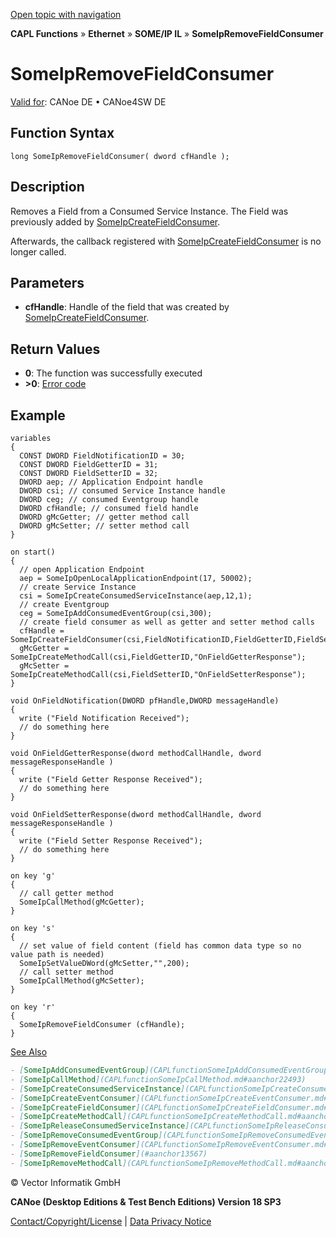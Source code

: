 [Open topic with navigation](../../../../../../CANoeDEFamily.htm#Topics/CAPLFunctions/IP/SOMEIPIL/Functions/CAPLfunctionSomeIpRemoveFieldConsumer.md)

**CAPL Functions** » **Ethernet** » **SOME/IP IL** » **SomeIpRemoveFieldConsumer**

# SomeIpRemoveFieldConsumer

[Valid for](../../../../Shared/FeatureAvailability.md): CANoe DE • CANoe4SW DE

## Function Syntax

```plaintext
long SomeIpRemoveFieldConsumer( dword cfHandle );
```

## Description

Removes a Field from a Consumed Service Instance. The Field was previously added by [SomeIpCreateFieldConsumer](CAPLfunctionSomeIpCreateFieldConsumer.md).

Afterwards, the callback registered with [SomeIpCreateFieldConsumer](CAPLfunctionSomeIpCreateFieldConsumer.md) is no longer called.

## Parameters

- **cfHandle**: Handle of the field that was created by [SomeIpCreateFieldConsumer](CAPLfunctionSomeIpCreateFieldConsumer.md).

## Return Values

- **0**: The function was successfully executed
- **>0**: [Error code](../../CAPLfunctionsSOMEIPILErrorCodes.md)

## Example

```plaintext
variables
{
  CONST DWORD FieldNotificationID = 30;
  CONST DWORD FieldGetterID = 31;
  CONST DWORD FieldSetterID = 32;
  DWORD aep; // Application Endpoint handle
  DWORD csi; // consumed Service Instance handle
  DWORD ceg; // consumed Eventgroup handle
  DWORD cfHandle; // consumed field handle
  DWORD gMcGetter; // getter method call
  DWORD gMcSetter; // setter method call
}

on start()
{
  // open Application Endpoint
  aep = SomeIpOpenLocalApplicationEndpoint(17, 50002);
  // create Service Instance
  csi = SomeIpCreateConsumedServiceInstance(aep,12,1);
  // create Eventgroup
  ceg = SomeIpAddConsumedEventGroup(csi,300);
  // create field consumer as well as getter and setter method calls
  cfHandle = SomeIpCreateFieldConsumer(csi,FieldNotificationID,FieldGetterID,FieldSetterID,"OnFieldNotification");
  gMcGetter = SomeIpCreateMethodCall(csi,FieldGetterID,"OnFieldGetterResponse");
  gMcSetter = SomeIpCreateMethodCall(csi,FieldSetterID,"OnFieldSetterResponse");
}

void OnFieldNotification(DWORD pfHandle,DWORD messageHandle)
{
  write ("Field Notification Received");
  // do something here
}

void OnFieldGetterResponse(dword methodCallHandle, dword messageResponseHandle )
{
  write ("Field Getter Response Received");
  // do something here
}

void OnFieldSetterResponse(dword methodCallHandle, dword messageResponseHandle )
{
  write ("Field Setter Response Received");
  // do something here
}

on key 'g'
{
  // call getter method
  SomeIpCallMethod(gMcGetter);
}

on key 's'
{
  // set value of field content (field has common data type so no value path is needed)
  SomeIpSetValueDWord(gMcSetter,"",200);
  // call setter method
  SomeIpCallMethod(gMcSetter);
}

on key 'r'
{
  SomeIpRemoveFieldConsumer (cfHandle);
}
```

[See Also](javascript:void(0);)

```markdown
- [SomeIpAddConsumedEventGroup](CAPLfunctionSomeIpAddConsumedEventGroup.md#aanchor18667)
- [SomeIpCallMethod](CAPLfunctionSomeIpCallMethod.md#aanchor22493)
- [SomeIpCreateConsumedServiceInstance](CAPLfunctionSomeIpCreateConsumedServiceInstance.md#aanchor6317)
- [SomeIpCreateEventConsumer](CAPLfunctionSomeIpCreateEventConsumer.md#aanchor25251)
- [SomeIpCreateFieldConsumer](CAPLfunctionSomeIpCreateFieldConsumer.md#aanchor15734)
- [SomeIpCreateMethodCall](CAPLfunctionSomeIpCreateMethodCall.md#aanchor19232)
- [SomeIpReleaseConsumedServiceInstance](CAPLfunctionSomeIpReleaseConsumedServiceInstance.md#aanchor962)
- [SomeIpRemoveConsumedEventGroup](CAPLfunctionSomeIpRemoveConsumedEventGroup.md#aanchor1721)
- [SomeIpRemoveEventConsumer](CAPLfunctionSomeIpRemoveEventConsumer.md#aanchor4282)
- [SomeIpRemoveFieldConsumer](#aanchor13567)
- [SomeIpRemoveMethodCall](CAPLfunctionSomeIpRemoveMethodCall.md#aanchor15404)
```

© Vector Informatik GmbH

**CANoe (Desktop Editions & Test Bench Editions) Version 18 SP3**

[Contact/Copyright/License](../../../../Shared/ContactCopyrightLicense.md) | [Data Privacy Notice](https://www.vector.com/int/en/company/get-info/privacy-policy/)
